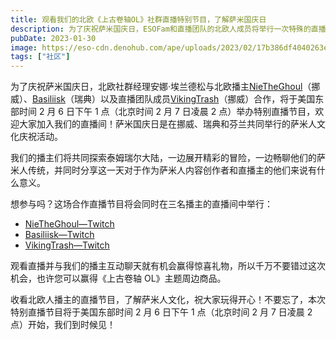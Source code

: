 ```yaml
---
title: 观看我们的北欧《上古卷轴OL》社群直播特别节目，了解萨米国庆日
description: 为了庆祝萨米国庆日，ESOFam和直播团队的北欧人成员将举行一次特殊的直播节目，欢迎大家收看！
pubDate: 2023-01-30
image: https://eso-cdn.denohub.com/ape/uploads/2023/02/17b386df4040263eb9cfc480ed95b5d3.jpg
tags: ["社区"]
---
```


为了庆祝萨米国庆日，北欧社群经理安娜·埃兰德松与北欧播主[NieTheGhoul](https://www.twitch.tv/NieTheGhoul)（挪威）、[Basiliisk](https://www.twitch.tv/basiliisk)（瑞典）以及直播团队成员[VikingTrash](https://www.twitch.tv/vikingtrash)（挪威）合作，将于美国东部时间
2 月 6 日下午 1 点（北京时间 2 月 7 日凌晨 2
点）举办特别直播节目，欢迎大家加入我们的直播间！萨米国庆日是在挪威、瑞典和芬兰共同举行的萨米人文化庆祝活动。

我们的播主们将共同探索泰姆瑞尔大陆，一边展开精彩的冒险，一边畅聊他们的萨米人传统，并同时分享这一天对于作为萨米人内容创作者和直播主的他们来说有什么意义。

想参与吗？这场合作直播节目将会同时在三名播主的直播间中举行：

- [NieTheGhoul—Twitch](https://www.twitch.tv/NieTheGhoul)
- [Basiliisk—Twitch](https://www.twitch.tv/basiliisk)
- [VikingTrash—Twitch](https://www.twitch.tv/vikingtrash)

观看直播并与我们的播主互动聊天就有机会赢得惊喜礼物，所以千万不要错过这次机会，也许您可以赢得《上古卷轴
OL》主题周边商品。

收看北欧人播主的直播节目，了解萨米人文化，祝大家玩得开心！不要忘了，本次特别直播节目将于美国东部时间 2 月 6 日下午 1
点（北京时间 2 月 7 日凌晨 2 点）开始，我们到时候见！
